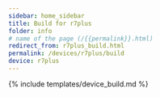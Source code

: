```yaml
---
sidebar: home_sidebar
title: Build for r7plus
folder: info
# name of the page (/{{permalink}}.html)
redirect_from: r7plus_build.html
permalink: /devices/r7plus/build
device: r7plus
---
```

{% include templates/device_build.md %}

